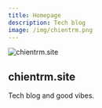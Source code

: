 ```yaml
---
title: Homepage
description: Tech blog
image: /img/chientrm.png
---
```


![chientrm.site](/img/chientrm.png)

## chientrm.site

Tech blog and good vibes.
